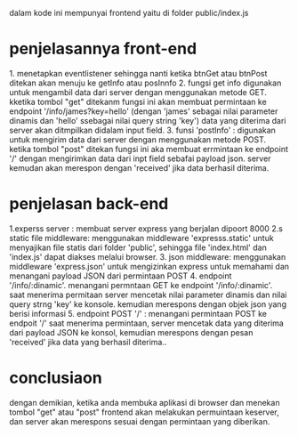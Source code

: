 dalam kode ini mempunyai frontend yaitu di folder public/index.js

<h1>penjelasannya front-end</h1>
1. menetapkan eventlistener sehingga nanti ketika btnGet atau btnPost ditekan akan menuju ke getInfo atau posInnfo
2. fungsi get info digunakan untuk mengambil data dari server dengan menggunakan metode GET. kketika tombol "get" ditekanm fungsi ini akan membuat permintaan ke endpoint '/info/james?key=hello' (dengan 'james' sebagai nilai parameter dinamis dan 'hello' ssebagai nilai query string 'key') data yang diterima dari server akan ditmpilkan didalam input field.
3. funsi 'postInfo' : digunakan untuk mengirim data dari server dengan menggunakan metode POST. ketika tombol "post" ditekan fungsi ini aka membuat errmintaan ke endpoint '/' dengan mengirimkan data dari inpt field sebafai payload json. server kemudan akan merespon dengan 'received' jika data berhasil diterima.


<h1>penjelasan back-end</h1>

1.experss server : membuat server express yang berjalan dipoort 8000
2.s static file middleware: menggunakan middleware 'expresss.static' untuk menyajikan file statis dari folder 'public', sehingga file 'index.html' dan 'index.js' dapat diakses melalui browser.
3. json middleware: menggunakan middleware 'express.json' untuk mengizinkan express untuk memahami dan menangani payload JSON dari permintaan POST
4. endpoint '/info/:dinamic'. menangani permntaan GET ke endpoint '/info/:dinamic'. saat menerima permitaan server mencetak nilai parameter dinamis dan nilai query strng 'key' ke konsole. kemudian merespons dengan objek json yang berisi informasi
5. endpoint POST '/' : menangani permintaan POST ke endpoit '/' saat menerima permintaan, server mencetak data yang diterima dari payload JSON ke konsol, kemudian merespons dengan pesan 'received' jika data yang berhasil diterima..

<h1>conclusiaon </h1>
dengan demikian, ketika anda membuka aplikasi di browser dan menekan tombol "get" atau "post" frontend akan melakukan permuintaan keserver, dan server akan merespons sesuai dengan permintaan yang diberikan.